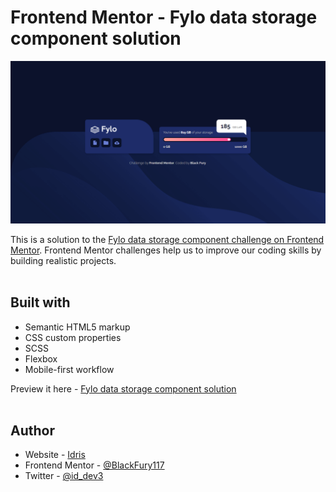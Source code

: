 # Frontend Mentor - Fylo data storage component solution

![Design preview for the Fylo data storage component coding challenge](./design/Screenshot-of-my-work.png)

This is a solution to the [Fylo data storage component challenge on Frontend Mentor](https://www.frontendmentor.io/solutions/fylo-data-storage-component-solution-l1rVgtcJ5A). Frontend Mentor challenges help us to improve our coding skills by building realistic projects. <br><br>

## Built with

- Semantic HTML5 markup
- CSS custom properties
- SCSS
- Flexbox
- Mobile-first workflow

Preview it here - [Fylo data storage component solution](https://id-dev3.github.io/Fylo-data-storage-component-master/) <br><br>

## Author

- Website - [Idris](https://id-dev3.github.io/)
- Frontend Mentor - [@BlackFury117](https://www.frontendmentor.io/profile/BlackFury117)
- Twitter - [@id_dev3](https://www.twitter.com/id-dev3)